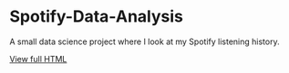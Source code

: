 # Spotify-Data-Analysis

A small data science project where I look at my Spotify listening history.

[View full HTML](https://htmlpreview.github.io/?https://github.com/TimoBl/Spotify-Data-Analysis/blob/ab1cd3252d35df967e2af67dcb8a41fc381bb334/Spotify_Data_Analysis.html)
